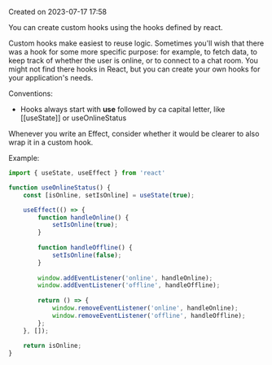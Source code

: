 Created on 2023-07-17 17:58 

You can create custom hooks using the hooks defined by react.

Custom hooks make easiest to reuse logic. Sometimes you'll wish that there was a hook for some more specific purpose: for example, to fetch data, to keep track of whether the user is online, or to connect to a chat room. You might not find there hooks in React, but you can create your own hooks for your application's needs.

Conventions:

- Hooks always start with **use** followed by ca capital letter, like [[useState]] or useOnlineStatus

Whenever you write an Effect, consider whether it would be clearer to also wrap it in a custom hook. 

Example: 

```jsx
import { useState, useEffect } from 'react'

function useOnlineStatus() {  
	const [isOnline, setIsOnline] = useState(true);  

	useEffect(() => {  	
		function handleOnline() {  
			setIsOnline(true);  
		}  
		
		function handleOffline() {  
			setIsOnline(false);  
		}  
		
		window.addEventListener('online', handleOnline);  
		window.addEventListener('offline', handleOffline);  
		
		return () => {  	
			window.removeEventListener('online', handleOnline);  
			window.removeEventListener('offline', handleOffline);  
		};  
	}, []);  
	
	return isOnline;  
}
```